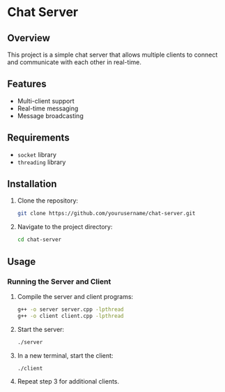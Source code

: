 # Chat Server

## Overview
This project is a simple chat server that allows multiple clients to connect and communicate with each other in real-time.

## Features
- Multi-client support
- Real-time messaging
- Message broadcasting

## Requirements
- `socket` library
- `threading` library

## Installation
1. Clone the repository:
    ```sh
    git clone https://github.com/yourusername/chat-server.git
    ```
2. Navigate to the project directory:
    ```sh
    cd chat-server
    ```

## Usage
### Running the Server and Client

1. Compile the server and client programs:
    ```sh
    g++ -o server server.cpp -lpthread
    g++ -o client client.cpp -lpthread
    ```

2. Start the server:
    ```sh
    ./server
    ```

3. In a new terminal, start the client:
    ```sh
    ./client
    ```

4. Repeat step 3 for additional clients.


